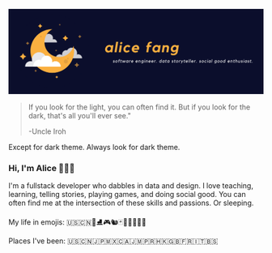![banner](https://github.com/alicesf2/alicesf2/blob/master/banner.png)

> If you look for the light, you can often find it. But if you look for the dark, that's all you'll ever see."
>
> -Uncle Iroh

Except for dark theme. Always look for dark theme.

### Hi, I'm Alice 🙋🏻‍♀️

I'm a fullstack developer who dabbles in data and design. I love teaching, learning, telling stories, playing games, and doing social good. You can often find me at the intersection of these skills and passions. Or sleeping.

My life in emojis: 🇺🇸🇨🇳🎹⛸🎮🐿🃏👩🏻‍💻💃🍵

Places I've been: 🇺🇸🇨🇳🇯🇵🇲🇽🇨🇦🇯🇲🇵🇷🇭🇰🇬🇧🇫🇷🇮🇹🇧🇸
